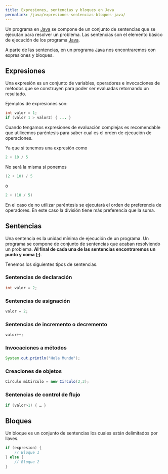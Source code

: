 ```yaml
---
title: Expresiones, sentencias y bloques en Java
permalink: /java/expresiones-sentencias-bloques-java/
---
```


Un programa en [Java][ManualJava] se compone de un conjunto de sentencias que se ejecutan para resolver un problema. Las sentencias son el elemento básico de ejecución de los programa [Java][ManualJava].

A parte de las sentencias, en un programa [Java][ManualJava] nos encontraremos con expresiones y bloques.

## Expresiones

Una expresión es un conjunto de variables, operadores e invocaciones de métodos que se construyen para poder ser evaluadas retornando un resultado.

Ejemplos de expresiones son:

~~~java
int valor = 1;
if (valor 1 > valor2) { ... }
~~~

Cuando tengamos expresiones de evaluación complejas es recomendable que utilicemos paréntesis para saber cual es el orden de ejecución de operaciones.

Ya que si tenemos una expresión como

~~~java
2 + 10 / 5
~~~

No será la misma si ponemos

~~~java
(2 + 10) / 5
~~~

ó

~~~java
2 + (10 / 5)
~~~

En el caso de no utilizar paréntesis se ejecutará el orden de preferencia de operadores. En este caso la división tiene más preferencia que la suma.

## Sentencias

Una sentencia es la unidad mínima de ejecución de un programa. Un programa se compone de conjunto de sentencias que acaban resolviendo un problema. **Al final de cada una de las sentencias encontraremos un punto y coma (;)**.

Tenemos los siguientes tipos de sentencias.

### Sentencias de declaración

~~~java
int valor = 2;
~~~

### Sentencias de asignación

~~~java
valor = 2;
~~~

### Sentencias de incremento o decremento

~~~java
valor++;
~~~

### Invocaciones a métodos

~~~java
System.out.println("Hola Mundo");
~~~

### Creaciones de objetos

~~~java
Circulo miCirculo = new Circulo(2,3);
~~~

### Sentencias de control de flujo

~~~java
if (valor>1) { … }
~~~

## Bloques

Un bloque es un conjunto de sentencias los cuales están delimitados por llaves.

~~~java
if (expresion) {
    // Bloque 1
} else {
    // Bloque 2
}
~~~

[ManualJava]: http://www.manualweb.net/tutorial-java/
